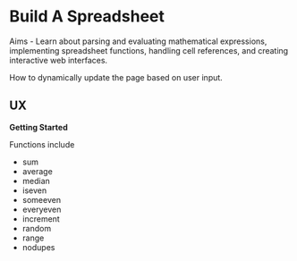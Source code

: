 # Build A Spreadsheet

Aims - Learn about parsing and evaluating mathematical expressions, implementing spreadsheet functions, handling cell references, and creating interactive web interfaces.

How to dynamically update the page based on user input.

## UX

**Getting Started**

Functions include

- sum
- average
- median
- iseven
- someeven
- everyeven
- increment
- random
- range
- nodupes
